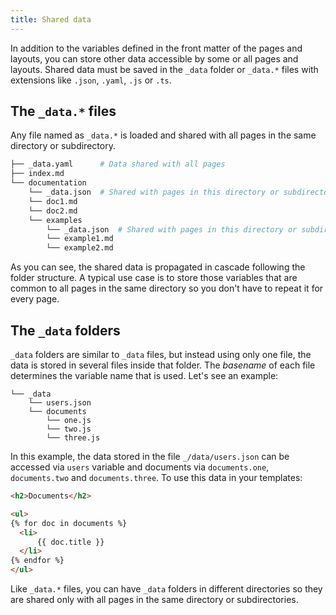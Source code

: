```yaml
---
title: Shared data
---
```


In addition to the variables defined in the front matter of the pages and layouts, you can store other data accessible by some or all pages and layouts. Shared data must be saved in the `_data` folder or `_data.*` files with extensions like `.json`, `.yaml`, `.js` or `.ts`.

## The `_data.*` files

Any file named as `_data.*` is loaded and shared with all pages in the same directory or subdirectory.

```sh
├── _data.yaml      # Data shared with all pages
├── index.md
└── documentation
    └── _data.json  # Shared with pages in this directory or subdirectories
    └── doc1.md
    └── doc2.md
    └── examples
        └── _data.json  # Shared with pages in this directory or subdirectories
        └── example1.md
        └── example2.md
```

As you can see, the shared data is propagated in cascade following the folder structure. A typical use case is to store those variables that are common to all pages in the same directory so you don't have to repeat it for every page.

## The `_data` folders

`_data` folders are similar to `_data` files, but instead using only one file, the data is stored in several files inside that folder. The *basename* of each file determines the variable name that is used. Let's see an example:

```
└── _data
    └── users.json
    └── documents
        └── one.js
        └── two.js
        └── three.js
```

In this example, the data stored in the file `_/data/users.json` can be accessed via `users` variable and documents via `documents.one`, `documents.two` and `documents.three`. To use this data in your templates:

```html
<h2>Documents</h2>

<ul>
{% for doc in documents %}
  <li>
      {{ doc.title }}
  </li>
{% endfor %}
</ul>
```

Like `_data.*` files, you can have `_data` folders in different directories so they are shared only with all pages in the same directory or subdirectories.
